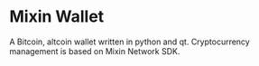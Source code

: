 # Mixin Wallet
A Bitcoin, altcoin wallet written in python and qt. Cryptocurrency management is based on Mixin Network SDK.

